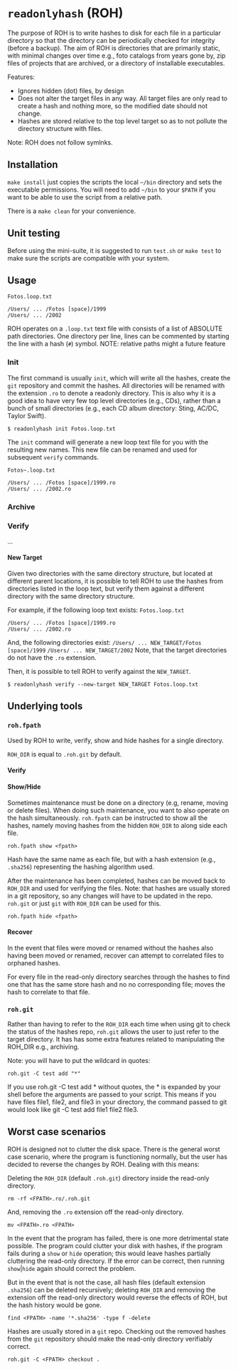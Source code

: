 # `readonlyhash` (ROH)

The purpose of ROH is to write hashes to disk for each file in a particular directory so that the directory can be periodically checked for integrity (before a backup). The aim of ROH is directories that are primarily static, with minimal changes over time e.g., foto catalogs from years gone by, zip files of projects that are archived, or a directory of installable executables. 

Features:
- Ignores hidden (dot) files, by design
- Does not alter the target files in any way. All target files are only read to create a hash and nothing more, so the modified date should not change.
- Hashes are stored relative to the top level target so as to not pollute the directory structure with files.

Note: ROH does not follow symlnks.

## Installation

`make install` just copies the scripts the local `~/bin` directory and sets the executable permissions. You will need to add `~/bin` to your `$PATH` if you want to be able to use the script from a relative path.

There is a `make clean` for your convenience.
## Unit testing

Before using the mini-suite, it is suggested to run `test.sh` or `make test` to make sure the scripts are compatible with your system. 

## Usage

`Fotos.loop.txt`
```
/Users/ ... /Fotos [space]/1999
/Users/ ... /2002
```

ROH operates on a `.loop.txt` text file with consists of a list of ABSOLUTE path directories. One directory per line, lines can be commented by starting the line with a hash (`#`) symbol. 
	NOTE: relative paths might a future feature 

### Init

The first command is usually `init`, which will write all the hashes, create the `git` repository and commit the hashes. All directories will be renamed with the extension `.ro` to denote a readonly directory. This is also why it is a good idea to have very few top level directories (e.g., CDs), rather than a bunch of small directories (e.g., each CD album directory: Sting, AC/DC, Taylor Swift).

```
$ readonlyhash init Fotos.loop.txt
```

The `init` command will generate a new loop text file for you with the resulting new names. This new file can be renamed and used for subsequent `verify` commands.

`Fotos~.loop.txt`
```
/Users/ ... /Fotos [space]/1999.ro
/Users/ ... /2002.ro
```

### Archive


### Verify

...





#### New Target

Given two directories with the same directory structure, but located at different parent locations, it is possible to tell ROH to use the hashes from directories listed in the loop text, but verify them against a different directory with the same directory structure. 

For example, if the following loop text exists: 
`Fotos.loop.txt`
```
/Users/ ... /Fotos [space]/1999.ro
/Users/ ... /2002.ro
```

And, the following directories exist:
`/Users/ ... NEW_TARGET/Fotos [space]/1999`
`/Users/ ... NEW_TARGET/2002`
Note, that the target directories do not have the `.ro` extension.

Then, it is possible to tell ROH to verify against the `NEW_TARGET`.
```
$ readonlyhash verify --new-target NEW_TARGET Fotos.loop.txt
```

## Underlying tools
### `roh.fpath`

Used by ROH to write, verify, show and hide hashes for a single directory.

`ROH_DIR` is  equal to `.roh.git` by default.

#### Verify



#### Show/Hide

Sometimes maintenance must be done on a directory (e.g, rename, moving or delete files). When doing such maintenance, you want to also operate on the hash simultaneously. `roh.fpath` can be instructed to show all the hashes, namely moving hashes from the hidden `ROH_DIR` to along side each file. 

```
roh.fpath show <fpath>
```

Hash have the same name as each file, but with a hash extension (e.g., `.sha256`) representing the hashing algorithm used.

After the maintenance has been completed, hashes can be moved back to `ROH_DIR` and used for verifying the files. Note: that hashes are usually stored in a git repository, so any changes will have to be updated in the repo. `roh.git` or just `git` with `ROH_DIR` can be used for this.
```
roh.fpath hide <fpath>
```

#### Recover

In the event that files were moved or renamed without the hashes also having been moved or renamed, recover can attempt to correlated files to orphaned hashes.

For every file in the read-only directory searches through the hashes to find one that has the same store hash and no no corresponding file; moves the hash to correlate to that file. 

### `roh.git`

Rather than having to refer to the `ROH_DIR` each time when using git to check the status of the hashes repo, `roh.git` allows the user to just refer to the target directory. It has has some extra features related to manipulating the ROH_DIR e.g., archiving.

Note: you will have to put the wildcard in quotes:
```
roh.git -C test add "*"
```
If you use roh.git -C test add * without quotes, the * is expanded by your shell before the arguments are passed to your script. This means if you have files file1, file2, and file3 in your directory, the command passed to git would look like git -C test add file1 file2 file3.

## Worst case scenarios

ROH is designed not to clutter the disk space. There is the general worst case scenario, where the program is functioning normally, but the user has decided to reverse the changes by ROH. Dealing with this means:

Deleting the `ROH_DIR` (default `.roh.git`) directory inside the read-only directory.
```
rm -rf <FPATH>.ro/.roh.git
```
And, removing the `.ro` extension off the read-only directory.
```
mv <FPATH>.ro <FPATH>
```

In the event that the program has failed, there is one more detrimental state possible. The program could clutter your disk with hashes, if the program fails during a `show` or `hide` operation; this would leave hashes partially cluttering the read-only directory. If the error can be correct, then running `show`|`hide` again should correct the problem. 

But in the event that is not the case, all hash files (default extension `.sha256`) can be deleted recursively; deleting `ROH_DIR` and removing the extension off the read-only directory would reverse the effects of ROH, but the hash history would be gone.

```
find <FPATH> -name '*.sha256' -type f -delete
```

Hashes are usually stored in a `git` repo. Checking out the removed hashes from the `git` repository should make the read-only directory verifiably correct.
```
roh.git -C <FPATH> checkout .
```

